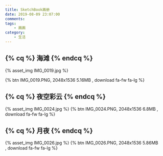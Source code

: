 ```yaml
---
title: SketchBook画册
date: 2019-08-09 23:07:00
comments:
tags:
	- 画画
category:
	- 生活
---
```


## {% cq %} 海滩 {% endcq %}
{% asset_img IMG_0019.jpg %}
<!--more-->
{% btn IMG_0019.PNG, 2048x1536 5.16MB , download fa-fw fa-lg %}
</br>

## {% cq %} 夜空彩云 {% endcq %}
{% asset_img IMG_0024.jpg  %}
{% btn IMG_0024.PNG, 2048x1536 6.8MB , download fa-fw fa-lg %}
</br>

## {% cq %} 月夜 {% endcq %}
{% asset_img IMG_0026.jpg  %}
{% btn IMG_0026.PNG, 2048x1536 5.86MB , download fa-fw fa-lg %}
</br>